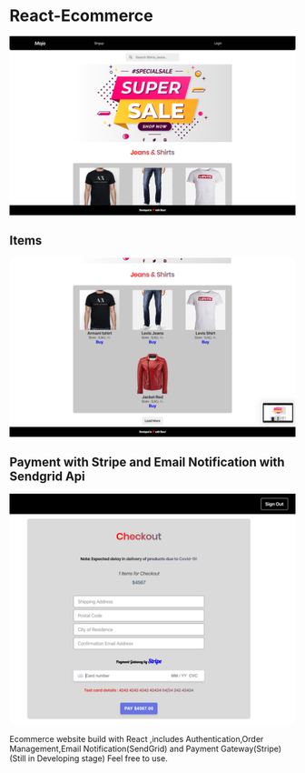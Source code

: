 # React-Ecommerce
<img src="https://github.com/mvskiren/React-Ecommerce/blob/master/Screenshot%202020-06-28%20at%209.14.22%20PM.png" />

## Items
<img src="https://github.com/mvskiren/React-Ecommerce/blob/master/Screenshot%202020-06-28%20at%209.14.58%20PM.png" />

## Payment with Stripe and Email Notification with Sendgrid Api
<img src="https://github.com/mvskiren/React-Ecommerce/blob/master/Screenshot%202020-06-28%20at%2011.41.43%20PM.png" />

Ecommerce website build with React ,includes Authentication,Order Management,Email Notification(SendGrid) and Payment Gateway(Stripe) (Still in Developing stage) Feel free to use.
